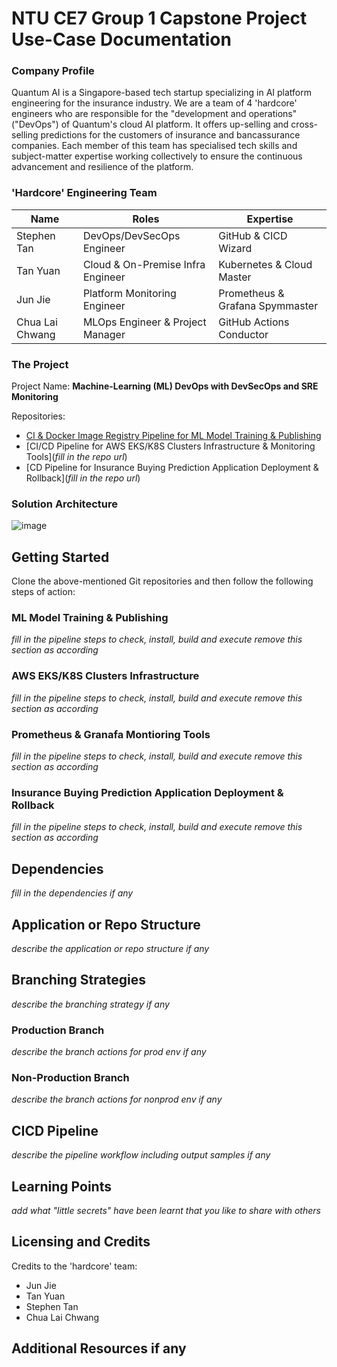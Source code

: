 # NTU CE7 Group 1 Capstone Project Use-Case Documentation

### Company Profile
Quantum AI is a Singapore-based tech startup specializing in AI platform engineering for the insurance industry. We are a team of 4 'hardcore' engineers who are responsible for the "development and operations" ("DevOps") of Quantum's cloud AI platform. It offers up-selling and cross-selling predictions for the customers of insurance and bancassurance companies. Each member of this team has specialised tech skills and subject-matter expertise working collectively to ensure the continuous advancement and resilience of the platform.

### 'Hardcore' Engineering Team
| **Name**                  | **Roles**                           |  **Expertise**                               |
|---------------------------|-------------------------------------|----------------------------------------------|
| Stephen Tan               | DevOps/DevSecOps Engineer           | GitHub & CICD Wizard                         |
| Tan Yuan                  | Cloud & On-Premise Infra Engineer   | Kubernetes & Cloud Master                    |
| Jun Jie                   | Platform Monitoring Engineer        | Prometheus & Grafana Spymmaster              | 
| Chua Lai Chwang           | MLOps Engineer & Project Manager    | GitHub Actions Conductor                     |

### The Project
Project Name: **Machine-Learning (ML) DevOps with DevSecOps and SRE Monitoring**

Repositories:
- [CI & Docker Image Registry Pipeline for ML Model Training & Publishing](https://github.com/lcchua/mlops-project.git)
- [CI/CD Pipeline for AWS EKS/K8S Clusters Infrastructure & Monitoring Tools](_fill in the repo url_)
- [CD Pipeline for Insurance Buying Prediction Application Deployment & Rollback](_fill in the repo url_)
 
### Solution Architecture
![image](https://github.com/user-attachments/assets/3b9dbbff-6ce5-4776-bcd9-6eb3dd928eef)

## Getting Started
Clone the above-mentioned Git repositories and then follow the following steps of action:

### ML Model Training & Publishing
_fill in the pipeline steps to check, install, build and execute_
_remove this section as according_

### AWS EKS/K8S Clusters Infrastructure
_fill in the pipeline steps to check, install, build and execute_
_remove this section as according_

### Prometheus & Granafa Montioring Tools
_fill in the pipeline steps to check, install, build and execute_
_remove this section as according_

### Insurance Buying Prediction Application Deployment & Rollback
_fill in the pipeline steps to check, install, build and execute_
_remove this section as according_

## Dependencies
_fill in the dependencies if any_

## Application or Repo Structure
_describe the application or repo structure if any_

## Branching Strategies
_describe the branching strategy if any_

### Production Branch
_describe the branch actions for prod env if any_

### Non-Production Branch
_describe the branch actions for nonprod env if any_

## CICD Pipeline
_describe the pipeline workflow including output samples if any_

## Learning Points
_add what "little secrets" have been learnt that you like to share with others_ 

## Licensing and Credits
Credits to the 'hardcore' team:
- Jun Jie
- Tan Yuan
- Stephen Tan
- Chua Lai Chwang

## Additional Resources if any

